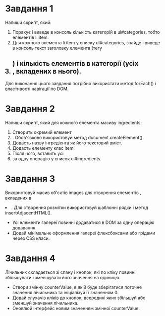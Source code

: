 # Завдання 1

Напиши скрипт, який:

<ol>
<li>Порахує і виведе в консоль кількість категорій в ul#categories, тобто елементів li.item.</li>
<li>Для кожного элемента li.item у списку ul#categories, знайде і виведе в консоль текст заголовку елемента (тегу <h2>) і кількість елементів в категорії (усіх <li>, вкладених в нього).</li>
</ol>

Для виконання цього завдання потрібно використати метод forEach() і властивості навігації по DOM.

# Завдання 2

Напиши скрипт, який для кожного елемента масиву ingredients:

<ol>
<li>Створить окремий елемент <li>. Обов'язково використовуй метод document.createElement().</li>
<li>Додасть назву інгредієнта як його текстовий вміст.</li>
<li>Додасть елементу клас item.</li>
<li>Після чого, вставить усі <li> за одну операцію у список ul#ingredients.</li>
</ol>

# Завдання 3

Використовуй масив об'єктів images для створення елементів <img>, вкладених в <li>. Для створення розмітки використовуй шаблонні рядки і метод insertAdjacentHTML().

<ul>
<li>Усі елементи галереї повинні додаватися в DOM за одну операцію додавання.</li>
<li>Додай мінімальне оформлення галереї флексбоксами або грідами через CSS класи.</li>
</ul>

# Завдання 4

Лічильник складається зі спану і кнопок, які по кліку повинні збільшувати і зменшувати його значення на одиницю.

<ul>
<li>Створи змінну counterValue, в якій буде зберігатися поточне значення лічильника та ініціалізуй її значенням 0.</li>
<li>Додай слухачів кліків до кнопок, всередині яких збільшуй або зменшуй значення лічильника.</li>
<li>Оновлюй інтерфейс новим значенням змінної counterValue.</li>
</ul>
